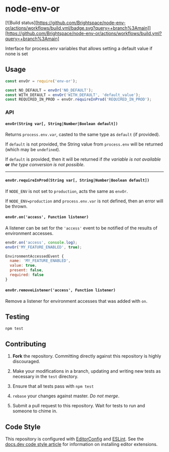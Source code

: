 # node-env-or

[![Build status][https://github.com/Brightspace/node-env-or/actions/workflows/build.yml/badge.svg?query=+branch%3Amain]][https://github.com/Brightspace/node-env-or/actions/workflows/build.yml?query=+branch%3Amain]

Interface for process.env variables that allows setting a default value if none is set

## Usage

```js
const envOr = require('env-or');

const NO_DEFAULT = envOr('NO_DEFAULT');
const WITH_DEFAULT = envOr('WITH_DEFAULT', 'default_value');
const REQUIRED_IN_PROD = envOr.requireInProd('REQUIRED_IN_PROD');
```

### API

#### `envOr(String var[, String|Number|Boolean default])`

Returns `process.env.var`, casted to the same type as `default` (if provided).

If `default` is not provided, the String value from `process.env` will be returned (which may be `undefined`).

If `default` is provided, then it will be returned if _the variable is not available_ **or** _the type conversion is not possible_.

---

#### `envOr.requireInProd(String var[, String|Number|Boolean default])`

If `NODE_ENV` is not set to `production`, acts the same as `envOr`.

If `NODE_ENV=production` and `process.env.var` is not defined, then an error will be thrown.

#### `envOr.on('access', Function listener)`

A listener can be set for the `'access'` event to be notified of the results of environment accesses.

```js
envOr.on('access', console.log);
envOr('MY_FEATURE_ENABLED', true);

EnvironmentAccessedEvent {
  name: 'MY_FEATURE_ENABLED',
  value: true,
  present: false,
  required: false
}
```

#### `envOr.removeListener('access', Function listener)`

Remove a listener for environment accesses that was added with `on`.

## Testing

```js
npm test
```

## Contributing

1. **Fork** the repository. Committing directly against this repository is highly discouraged.

2. Make your modifications in a branch, updating and writing new tests as necessary in the `test` directory.

3. Ensure that all tests pass with `npm test`

4. `rebase` your changes against master. *Do not merge*.

5. Submit a pull request to this repository. Wait for tests to run and someone to chime in.

## Code Style

This repository is configured with [EditorConfig][EditorConfig] and
[ESLint][ESLint]. See the [docs.dev code style article][code style] for
information on installing editor extensions.

[EditorConfig]: http://editorconfig.org/
[ESLint]: http://eslint.org/
[code style]: http://docs.dev.d2l/index.php/JavaScript_Code_Style_(Personal_Learning)
